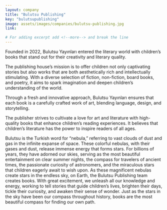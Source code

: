 ```yaml
---
layout: company
title: "Bulutsu Publishing"
key: "bulutsupublishing"
image: assets/images/companies/bulutsu-publishing.jpg
link: 

# For adding excerpt add <!--more--> and break the line
---
```

Founded in 2022, Bulutsu Yayınları entered the literary world with children’s books that stand out for their creativity and literary quality.

The publishing house’s mission is to offer children not only captivating stories but also works that are both aesthetically rich and intellectually stimulating. With a diverse selection of fiction, non-fiction, board books, and poetry, it aims to spark imagination and deepen children’s understanding of the world.

Through a fresh and innovative approach, Bulutsu Yayınları ensures that each book is a carefully crafted work of art, blending language, design, and storytelling.

The publisher strives to cultivate a love for art and literature with high-quality books that enhance children’s reading experiences. It believes that children’s literature has the power to inspire readers of all ages.

Bulutsu is the Turkish word for “nebula,” referring to vast clouds of dust and gas in the infinite expanse of space. These colorful nebulas, with their gases and dust, release immense energy that forms stars. For billions of years, they have adorned our skies, serving as the most beautiful entertainment on clear summer nights, the compass for travelers of ancient times, the passionate curiosity of astronomers, and the miraculous stars that children eagerly await to wish upon.
As these magnificent nebulas create stars in the endless sky, on Earth, the Bulutsu Publishing team creates books. With great excitement, we unleash all our knowledge and energy, working to tell stories that guide children’s lives, brighten their days, tickle their curiosity, and awaken their sense of wonder.
Just as the stars in the sky have been our compass throughout history, books are the most beautiful compass for finding our own path.
<!--more-->
